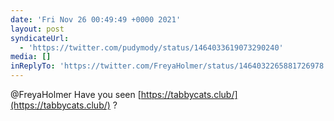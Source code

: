 ```yaml
---
date: 'Fri Nov 26 00:49:49 +0000 2021'
layout: post
syndicateUrl:
  - 'https://twitter.com/pudymody/status/1464033619073290240'
media: []
inReplyTo: 'https://twitter.com/FreyaHolmer/status/1464032265881726978'
---
```

@FreyaHolmer Have you seen [https://tabbycats.club/](https://tabbycats.club/) ?